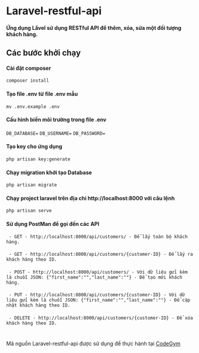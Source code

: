 # Laravel-restful-api
#### Ứng dụng Lẩvel sử dụng RESTful API để thêm, xóa, sửa một đối tượng khách hàng.
## Các bước khởi chạy

#### Cài đặt composer
``composer install``

#### Tạo file .env từ file .env mẫu
``mv .env.example .env``

#### Cấu hình biến môi trường trong file .env
``DB_DATABASE=``
``DB_USERNAME=``
``DB_PASSWORD= ``

#### Tạo key cho ứng dụng
``php artisan key:generate``

#### Chạy migration khởi tạo Database
``php artisan migrate``

#### Chạy project laravel trên địa chỉ http://localhost:8000 với câu lệnh
``php artisan serve``

#### Sử dụng PostMan để gọi đến các API
`` - GET - http://localhost:8000/api/customers/ - Để lấy toàn bộ khách hàng.``
####
`` - GET - http://localhost:8000/api/customers/{customer-ID} - Để lấy ra khách hàng theo ID.``
####
`` - POST - http://localhost:8000/api/customers/ - Với dữ liệu gửi kèm là chuỗi JSON: {"first_name":"","last_name":""} - Để tạo mới khách hàng.``
####
`` - PUT - http://localhost:8000/api/customers/{customer-ID} - Với dữ liệu gửi kèm là chuỗi JSON: {"first_name":"","last_name":""} - Để cập nhật khách hàng theo ID.``
####
`` - DELETE - http://localhost:8000/api/customers/{customer-ID} - Để xóa khách hàng theo ID.``
# 
Mã nguồn Laravel-restful-api được sử dụng để thực hành tại [CodeGym](https://codegym.vn)

